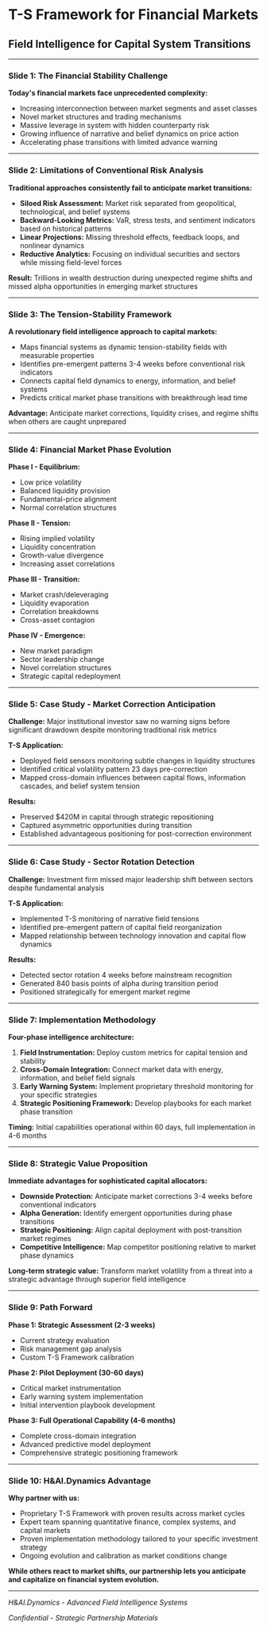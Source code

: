 # T-S Framework for Financial Markets
## Field Intelligence for Capital System Transitions

---

### Slide 1: The Financial Stability Challenge

**Today's financial markets face unprecedented complexity:**

* Increasing interconnection between market segments and asset classes
* Novel market structures and trading mechanisms
* Massive leverage in system with hidden counterparty risk
* Growing influence of narrative and belief dynamics on price action
* Accelerating phase transitions with limited advance warning

---

### Slide 2: Limitations of Conventional Risk Analysis

**Traditional approaches consistently fail to anticipate market transitions:**

* **Siloed Risk Assessment:** Market risk separated from geopolitical, technological, and belief systems
* **Backward-Looking Metrics:** VaR, stress tests, and sentiment indicators based on historical patterns
* **Linear Projections:** Missing threshold effects, feedback loops, and nonlinear dynamics
* **Reductive Analytics:** Focusing on individual securities and sectors while missing field-level forces

**Result:** Trillions in wealth destruction during unexpected regime shifts and missed alpha opportunities in emerging market structures

---

### Slide 3: The Tension-Stability Framework

**A revolutionary field intelligence approach to capital markets:**

* Maps financial systems as dynamic tension-stability fields with measurable properties
* Identifies pre-emergent patterns 3-4 weeks before conventional risk indicators
* Connects capital field dynamics to energy, information, and belief systems
* Predicts critical market phase transitions with breakthrough lead time

**Advantage:** Anticipate market corrections, liquidity crises, and regime shifts when others are caught unprepared

---

### Slide 4: Financial Market Phase Evolution

**Phase I - Equilibrium:**
* Low price volatility
* Balanced liquidity provision
* Fundamental-price alignment
* Normal correlation structures

**Phase II - Tension:**
* Rising implied volatility
* Liquidity concentration
* Growth-value divergence
* Increasing asset correlations

**Phase III - Transition:**
* Market crash/deleveraging
* Liquidity evaporation
* Correlation breakdowns
* Cross-asset contagion

**Phase IV - Emergence:**
* New market paradigm
* Sector leadership change
* Novel correlation structures
* Strategic capital redeployment

---

### Slide 5: Case Study - Market Correction Anticipation

**Challenge:**
Major institutional investor saw no warning signs before significant drawdown despite monitoring traditional risk metrics

**T-S Application:**
* Deployed field sensors monitoring subtle changes in liquidity structures
* Identified critical volatility pattern 23 days pre-correction
* Mapped cross-domain influences between capital flows, information cascades, and belief system tension

**Results:**
* Preserved $420M in capital through strategic repositioning
* Captured asymmetric opportunities during transition
* Established advantageous positioning for post-correction environment

---

### Slide 6: Case Study - Sector Rotation Detection

**Challenge:**
Investment firm missed major leadership shift between sectors despite fundamental analysis

**T-S Application:**
* Implemented T-S monitoring of narrative field tensions
* Identified pre-emergent pattern of capital field reorganization
* Mapped relationship between technology innovation and capital flow dynamics

**Results:**
* Detected sector rotation 4 weeks before mainstream recognition
* Generated 840 basis points of alpha during transition period
* Positioned strategically for emergent market regime

---

### Slide 7: Implementation Methodology

**Four-phase intelligence architecture:**

1. **Field Instrumentation:** Deploy custom metrics for capital tension and stability
2. **Cross-Domain Integration:** Connect market data with energy, information, and belief field signals
3. **Early Warning System:** Implement proprietary threshold monitoring for your specific strategies
4. **Strategic Positioning Framework:** Develop playbooks for each market phase transition

**Timing:** Initial capabilities operational within 60 days, full implementation in 4-6 months

---

### Slide 8: Strategic Value Proposition

**Immediate advantages for sophisticated capital allocators:**

* **Downside Protection:** Anticipate market corrections 3-4 weeks before conventional indicators
* **Alpha Generation:** Identify emergent opportunities during phase transitions
* **Strategic Positioning:** Align capital deployment with post-transition market regimes
* **Competitive Intelligence:** Map competitor positioning relative to market phase dynamics

**Long-term strategic value:** Transform market volatility from a threat into a strategic advantage through superior field intelligence

---

### Slide 9: Path Forward

**Phase 1: Strategic Assessment (2-3 weeks)**
* Current strategy evaluation
* Risk management gap analysis
* Custom T-S Framework calibration

**Phase 2: Pilot Deployment (30-60 days)**
* Critical market instrumentation
* Early warning system implementation
* Initial intervention playbook development

**Phase 3: Full Operational Capability (4-6 months)**
* Complete cross-domain integration
* Advanced predictive model deployment
* Comprehensive strategic positioning framework

---

### Slide 10: H&AI.Dynamics Advantage

**Why partner with us:**

* Proprietary T-S Framework with proven results across market cycles
* Expert team spanning quantitative finance, complex systems, and capital markets
* Proven implementation methodology tailored to your specific investment strategy
* Ongoing evolution and calibration as market conditions change

**While others react to market shifts, our partnership lets you anticipate and capitalize on financial system evolution.**

---

*H&AI.Dynamics - Advanced Field Intelligence Systems*

*Confidential - Strategic Partnership Materials*